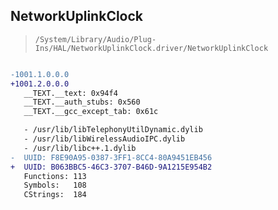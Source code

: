## NetworkUplinkClock

> `/System/Library/Audio/Plug-Ins/HAL/NetworkUplinkClock.driver/NetworkUplinkClock`

```diff

-1001.1.0.0.0
+1001.2.0.0.0
   __TEXT.__text: 0x94f4
   __TEXT.__auth_stubs: 0x560
   __TEXT.__gcc_except_tab: 0x61c

   - /usr/lib/libTelephonyUtilDynamic.dylib
   - /usr/lib/libWirelessAudioIPC.dylib
   - /usr/lib/libc++.1.dylib
-  UUID: F8E90A95-0387-3FF1-8CC4-80A9451EB456
+  UUID: B063BBC5-46C3-3707-B46D-9A1215E954B2
   Functions: 113
   Symbols:   108
   CStrings:  184

```

